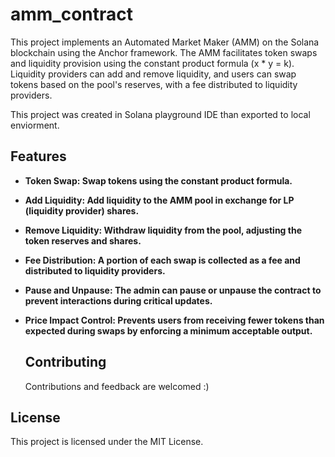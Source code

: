 # amm_contract

This project implements an Automated Market Maker (AMM) on the Solana blockchain using the Anchor framework. The AMM facilitates token swaps and liquidity provision using the constant product formula (x * y = k). Liquidity providers can add and remove liquidity, and users can swap tokens based on the pool's reserves, with a fee distributed to liquidity providers.

This project was created in Solana playground IDE than exported to local enviorment.

## Features
- **Token Swap: Swap tokens using the constant product formula.**
- **Add Liquidity: Add liquidity to the AMM pool in exchange for LP (liquidity provider) shares.**
- **Remove Liquidity: Withdraw liquidity from the pool, adjusting the token reserves and shares.**
- **Fee Distribution: A portion of each swap is collected as a fee and distributed to liquidity providers.**
- **Pause and Unpause: The admin can pause or unpause the contract to prevent interactions during critical updates.**
- **Price Impact Control: Prevents users from receiving fewer tokens than expected during swaps by enforcing a minimum acceptable output.**

  ## Contributing
  Contributions and feedback are welcomed :)
  
## License
This project is licensed under the MIT License.






